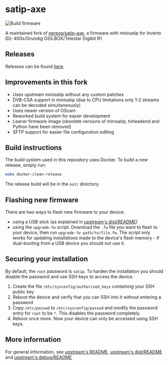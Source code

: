 # satip-axe

![Build firmware](https://github.com/Jalle19/satip-axe/workflows/Build%20firmware/badge.svg)

A maintained fork of [perexg/satip-axe](https://github.com/perexg/satip-axe), a firmware with minisatip for Inverto IDL-400s/Grundig GSS.BOX/Telestar Digibit R1

## Releases

Releases can be found [here](https://github.com/Jalle19/satip-axe/releases).

## Improvements in this fork

* Uses upstream minisatip without any custom patches
* DVB-CSA support in minisatip (due to CPU limitations only 1-2 streams can be decoded simultaneously)
* Uses newer version of OScam
* Reworked build system for easier development
* Leaner firmware image (obsolete versions of minisatip, tvheadend and Python have been removed)
* SFTP support for easier file configuration editing

## Build instructions

The build system used in this repository uses Docker. To build a new release, simply run:

```bash
make docker-clean-release
```

The release build will be in the `out/` directory.

## Flashing new firmware

There are two ways to flash new firmware to your device:

* using a USB stick (as explained in [upstream's dist/README](https://github.com/perexg/satip-axe/blob/master/dist/README))
* using the `upgrade-fw` script. Download the `.fw` file you want to flash to your device, then run `upgrade-fw path/to/file.fw`. The script only works for updating installations made to the device's flash memory - if dual-booting from a 
USB device you should not use it.

## Securing your installation

By default, the `root` password is `satip`. To harden the installation you should 
disable the password and use SSH keys to access the device.

1. Create the file `/etc/sysconfig/authorized_keys` containing your SSH public key
2. Reboot the device and verify that you can SSH into it without entering a password
3. Copy `/etc/passwd` to `/etc/sysconfig/passwd` and modify the password entry for `root` to be `*`. This disables the password completely.
4. Reboot once more. Now your device can only be accessed using SSH keys.

## More information

For general information, see [upstream's README](https://github.com/perexg/satip-axe#readme), [upstream's dist/README](https://github.com/perexg/satip-axe/blob/master/dist/README) and [upstream's debug/README](https://github.com/perexg/satip-axe/blob/master/debug/README.md)
